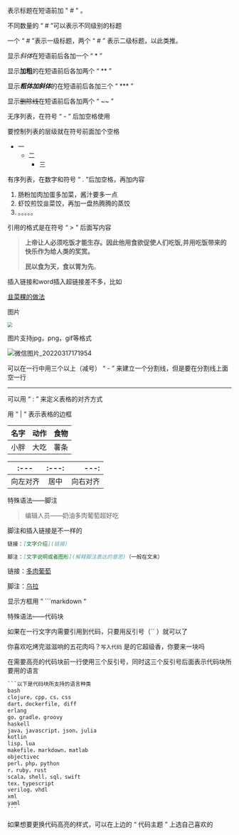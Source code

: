 表示标题在短语前加  " # " 。



不同数量的 “ # ”可以表示不同级别的标题

一个 “ # ”表示一级标题，两个 “ # ” 表示二级标题，以此类推。

显示*斜体*在短语前后各加一个 “ * ”

显示**加粗**的在短语前后各加两个 “ ** ”

显示***粗体加斜体***的在短语前后各加三个 “ *** ”    

显示~~删除线~~在短语前后各加两个 “ ~~ ”      

无序列表，在符号 “ - ” 后加空格使用

要控制列表的层级就在符号前面加个空格

- 一
  - 二
    - 三

有序列表，在数字和符号 “ . ”后加空格，再加内容

1. 肠粉加肉加蛋多加菜，酱汁要多一点
2. 虾饺煎饺韭菜饺，再加一盘热腾腾的蒸饺
3. 。。。。。

引用的格式是在符号 “ > ” 后面写内容

> **上帝让人必须吃饭才能生存。因此他用食欲促使人们吃饭,并用吃饭带来的快乐作为给人类的奖赏。**    
>
> **民以食为天，食以胃为先**。

插入链接和word插入超链接差不多，比如

[韭菜粿的做法](http://www.meichubang.com/web/201507/89573.html)

图片

<img src="G:\微信图片_20220317171954.jpg" style="zoom:67%;" />

图片支持jpg，png，gif等格式

![微信图片_20220317171954](G:\微信图片_20220317171954.jpg)![]()

可以在一行中用三个以上（减号） “ - ” 来建立一个分割线，但是要在分割线上面空一行



-----------

可以用 “ : ” 来定义表格的对齐方式

用 “ | ” 表示表格的边框

| 名字 | 动作 | 食物 |
| ---- | ---- | ---- |
| 小胖 | 大吃 | 薯条 |

| :---     | :---: |     ---: |
| -------- | :---: | -------: |
| 向左对齐 | 居中  | 向右对齐 |



特殊语法——脚注

> 编辑人员——奶油多肉葡萄超好吃

脚注和插入链接是不一样的

```markdown
链接：[文字介绍](链接)

脚注：[文字说明或者图形](解释脚注表达的意思)（一般在文末）

```

链接：[多肉葡萄](https://www.yebaike.com/15/202008/513813.html)

脚注：[乌拉](乌拉是一个俄语语气词，通常用来表达强烈的情感。乌拉在俄军队中的运用尤其广泛，是俄国士兵冲锋时喊的口号)

显示方框用 ” ```markdown “

特殊语法——代码块

如果在一行文字内需要引用到代码，只要用反引号（``  ）就可以了

你喜欢吃烤完滋滋响的五花肉吗？` 写入代码 ` 是的它超级香，你要来一块吗

在需要高亮的代码块前一行使用三个反引号，同时这三个反引号后面表示代码块所要用的语言

```python
​```以下是代码块所支持的语言种类
bash
clojure，cpp，cs，css
dart，dockerfile, diff
erlang
go，gradle，groovy
haskell
java，javascript，json，julia
kotlin
lisp，lua
makefile，markdown，matlab
objectivec
perl，php，python
r，ruby，rust
scala，shell，sql，swift
tex，typescript
verilog，vhdl
xml
yaml
​```
```

如果想要更换代码高亮的样式，可以在上边的 “ 代码主题 ” 上选自己喜欢的

